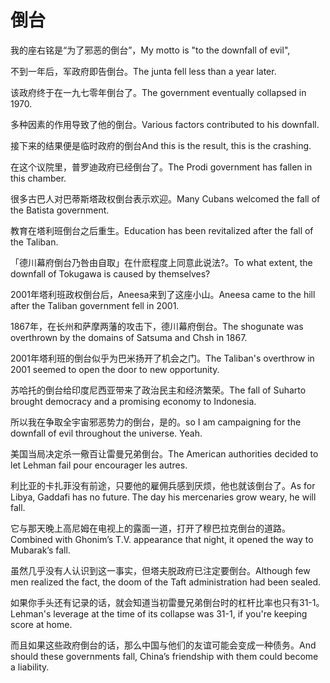 # 倒台

<p><span class="chinese">我的座右铭是“为了邪恶的倒台”，</span><span class="english">My motto is "to the downfall of evil",</span></p>

<p><span class="chinese">不到一年后，军政府即告倒台。</span><span class="english">The junta fell less than a year later.</span></p>

<p><span class="chinese">该政府终于在一九七零年倒台了。</span><span class="english">The government eventually collapsed in 1970.</span></p>

<p><span class="chinese">多种因素的作用导致了他的倒台。</span><span class="english">Various factors contributed to his downfall.</span></p>

<p><span class="chinese">接下来的结果便是临时政府的倒台</span><span class="english">And this is the result, this is the crashing.</span></p>

<p><span class="chinese">在这个议院里，普罗迪政府已经倒台了。</span><span class="english">The Prodi government has fallen in this chamber.</span></p>

<p><span class="chinese">很多古巴人对巴蒂斯塔政权倒台表示欢迎。</span><span class="english">Many Cubans welcomed the fall of the Batista government.</span></p>

<p><span class="chinese">教育在塔利班倒台之后重生。</span><span class="english">Education has been revitalized after the fall of the Taliban.</span></p>

<p><span class="chinese">「德川幕府倒台乃咎由自取」在什麽程度上同意此说法?。</span><span class="english">To what extent, the downfall of Tokugawa is caused by themselves?</span></p>

<p><span class="chinese">2001年塔利班政权倒台后，Aneesa来到了这座小山。</span><span class="english">Aneesa came to the hill after the Taliban government fell in 2001.</span></p>

<p><span class="chinese">1867年，在长州和萨摩两藩的攻击下，德川幕府倒台。</span><span class="english">The shogunate was overthrown by the domains of Satsuma and Chsh in 1867.</span></p>

<p><span class="chinese">2001年塔利班的倒台似乎为巴米扬开了机会之门。</span><span class="english">The Taliban's overthrow in 2001 seemed to open the door to new opportunity.</span></p>

<p><span class="chinese">苏哈托的倒台给印度尼西亚带来了政治民主和经济繁荣。</span><span class="english">The fall of Suharto brought democracy and a promising economy to Indonesia.</span></p>

<p><span class="chinese">所以我在争取全宇宙邪恶势力的倒台，是的。</span><span class="english">so I am campaigning for the downfall of evil throughout the universe. Yeah.</span></p>

<p><span class="chinese">美国当局决定杀一儆百让雷曼兄弟倒台。</span><span class="english">The American authorities decided to let Lehman fail pour encourager les autres.</span></p>

<p><span class="chinese">利比亚的卡扎菲没有前途，只要他的雇佣兵感到厌烦，他也就该倒台了。</span><span class="english">As for Libya, Gaddafi has no future. The day his mercenaries grow weary, he will fall.</span></p>

<p><span class="chinese">它与那天晚上高尼姆在电视上的露面一道，打开了穆巴拉克倒台的道路。</span><span class="english">Combined with Ghonim’s T.V. appearance that night, it opened the way to Mubarak’s fall.</span></p>

<p><span class="chinese">虽然几乎没有人认识到这一事实，但塔夫脱政府已注定要倒台。</span><span class="english">Although few men realized the fact, the doom of the Taft administration had been sealed.</span></p>

<p><span class="chinese">如果你手头还有记录的话，就会知道当初雷曼兄弟倒台时的杠杆比率也只有31-1。</span><span class="english">Lehman's leverage at the time of its collapse was 31-1, if you're keeping score at home.</span></p>

<p><span class="chinese">而且如果这些政府倒台的话，那么中国与他们的友谊可能会变成一种债务。</span><span class="english">And should these governments fall, China’s friendship with them could become a liability.</span></p>

